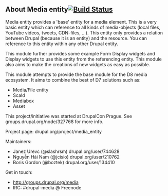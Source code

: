 


## About Media entity[![Build Status](https://travis-ci.org/drupal-media/media_entity.svg?branch=8.x-1.x)](https://travis-ci.org/drupal-media/media_entity)

Media entity provides a 'base' entity for a media element. This is a very basic
entity which can reference to all kinds of media-objects (local files, YouTube
videos, tweets, CDN-files, ...). This entity only provides a relation between
Drupal (because it is an entity) and the resource. You can reference to this
entity within any other Drupal entity.

This module further provides some example Form Display widgets and Display
widgets to use this entity from the referencing entity. This module also aims
to make the creations of new widgets as easy as possible.

This module attempts to provide the base module for the D8 media ecosystem. It
aims to combine the best of D7 solutions such as:

- Media/File entity
- Scald
- Mediabox
- Asset

This project/initiative was started at DrupalCon Prague. See groups.drupal.org/node/327768
for more info.

Project page: drupal.org/project/media_entity

Maintainers:
 - Janez Urevc (@slashrsm) drupal.org/user/744628
 - Nguyễn Hải Nam (@jcisio) drupal.org/user/210762
 - Boris Gordon (@boztek) drupal.org/user/134410

Get in touch:
 - http://groups.drupal.org/media
 - IRC: #drupal-media @ Freenode
